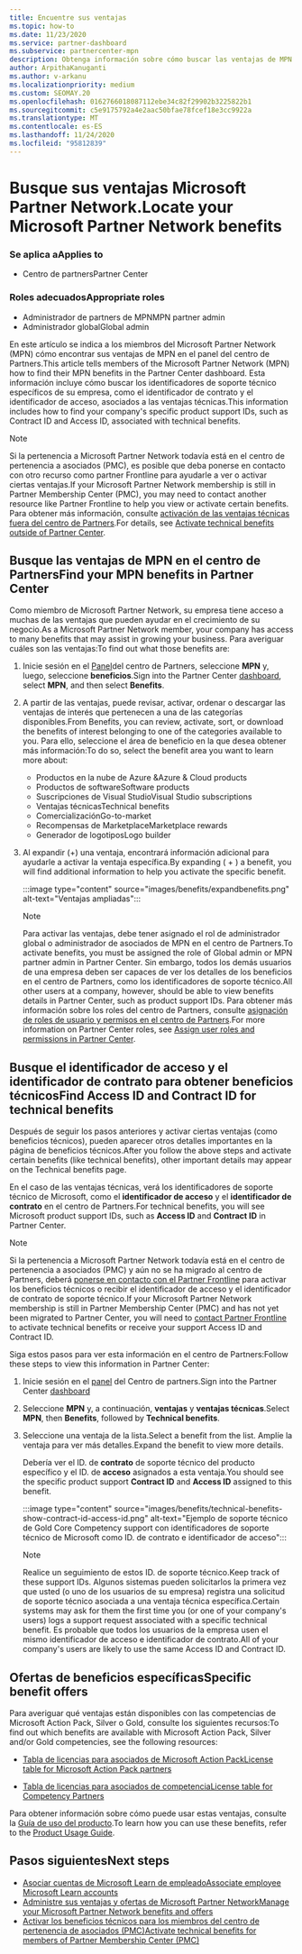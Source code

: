 ```yaml
---
title: Encuentre sus ventajas
ms.topic: how-to
ms.date: 11/23/2020
ms.service: partner-dashboard
ms.subservice: partnercenter-mpn
description: Obtenga información sobre cómo buscar las ventajas de MPN en el panel del centro de Partners. Incluye información sobre cómo buscar el identificador de acceso y el identificador de contrato para obtener ventajas técnicas.
author: ArpithaKanuganti
ms.author: v-arkanu
ms.localizationpriority: medium
ms.custom: SEOMAY.20
ms.openlocfilehash: 0162766018087112ebe34c82f29902b3225822b1
ms.sourcegitcommit: c5e9175792a4e2aac50bfae78fcef18e3cc9922a
ms.translationtype: MT
ms.contentlocale: es-ES
ms.lasthandoff: 11/24/2020
ms.locfileid: "95812839"
---
```

# <a name="locate-your-microsoft-partner-network-benefits"></a><span data-ttu-id="1c992-104">Busque sus ventajas Microsoft Partner Network.</span><span class="sxs-lookup"><span data-stu-id="1c992-104">Locate your Microsoft Partner Network benefits</span></span> 

### <a name="applies-to"></a><span data-ttu-id="1c992-105">Se aplica a</span><span class="sxs-lookup"><span data-stu-id="1c992-105">Applies to</span></span>

- <span data-ttu-id="1c992-106">Centro de partners</span><span class="sxs-lookup"><span data-stu-id="1c992-106">Partner Center</span></span>

### <a name="appropriate-roles"></a><span data-ttu-id="1c992-107">Roles adecuados</span><span class="sxs-lookup"><span data-stu-id="1c992-107">Appropriate roles</span></span>

- <span data-ttu-id="1c992-108">Administrador de partners de MPN</span><span class="sxs-lookup"><span data-stu-id="1c992-108">MPN partner admin</span></span>
- <span data-ttu-id="1c992-109">Administrador global</span><span class="sxs-lookup"><span data-stu-id="1c992-109">Global admin</span></span>

<span data-ttu-id="1c992-110">En este artículo se indica a los miembros del Microsoft Partner Network (MPN) cómo encontrar sus ventajas de MPN en el panel del centro de Partners.</span><span class="sxs-lookup"><span data-stu-id="1c992-110">This article tells members of the Microsoft Partner Network (MPN) how to find their MPN benefits in the Partner Center dashboard.</span></span> <span data-ttu-id="1c992-111">Esta información incluye cómo buscar los identificadores de soporte técnico específicos de su empresa, como el identificador de contrato y el identificador de acceso, asociados a las ventajas técnicas.</span><span class="sxs-lookup"><span data-stu-id="1c992-111">This information includes how to find your company's specific product support IDs, such as Contract ID and Access ID, associated with technical benefits.</span></span>

>[!NOTE]
> <span data-ttu-id="1c992-112">Si la pertenencia a Microsoft Partner Network todavía está en el centro de pertenencia a asociados (PMC), es posible que deba ponerse en contacto con otro recurso como partner Frontline para ayudarle a ver o activar ciertas ventajas.</span><span class="sxs-lookup"><span data-stu-id="1c992-112">If your Microsoft Partner Network membership is still in Partner Membership Center (PMC), you may need to contact another resource like Partner Frontline to help you view or activate certain benefits.</span></span> <span data-ttu-id="1c992-113">Para obtener más información, consulte [activación de las ventajas técnicas fuera del centro de Partners](partner-membership-center-tech-benefits-activate.md).</span><span class="sxs-lookup"><span data-stu-id="1c992-113">For details, see [Activate technical benefits outside of Partner Center](partner-membership-center-tech-benefits-activate.md).</span></span>

## <a name="find-your-mpn-benefits-in-partner-center"></a><span data-ttu-id="1c992-114">Busque las ventajas de MPN en el centro de Partners</span><span class="sxs-lookup"><span data-stu-id="1c992-114">Find your MPN benefits in Partner Center</span></span>

<span data-ttu-id="1c992-115">Como miembro de Microsoft Partner Network, su empresa tiene acceso a muchas de las ventajas que pueden ayudar en el crecimiento de su negocio.</span><span class="sxs-lookup"><span data-stu-id="1c992-115">As a Microsoft Partner Network member, your company has access to many benefits that may assist in growing your business.</span></span> <span data-ttu-id="1c992-116">Para averiguar cuáles son las ventajas:</span><span class="sxs-lookup"><span data-stu-id="1c992-116">To find out what those benefits are:</span></span>

1. <span data-ttu-id="1c992-117">Inicie sesión en el [Panel](https://partner.microsoft.com/dashboard/home)del centro de Partners, seleccione **MPN** y, luego, seleccione **beneficios**.</span><span class="sxs-lookup"><span data-stu-id="1c992-117">Sign into the Partner Center [dashboard](https://partner.microsoft.com/dashboard/home), select **MPN**, and then select **Benefits**.</span></span>

2. <span data-ttu-id="1c992-118">A partir de las ventajas, puede revisar, activar, ordenar o descargar las ventajas de interés que pertenecen a una de las categorías disponibles.</span><span class="sxs-lookup"><span data-stu-id="1c992-118">From Benefits, you can review, activate, sort, or download the benefits of interest belonging to one of the categories available to you.</span></span> <span data-ttu-id="1c992-119">Para ello, seleccione el área de beneficio en la que desea obtener más información:</span><span class="sxs-lookup"><span data-stu-id="1c992-119">To do so, select the benefit area you want to learn more about:</span></span>

   - <span data-ttu-id="1c992-120">Productos en la nube de Azure &</span><span class="sxs-lookup"><span data-stu-id="1c992-120">Azure & Cloud products</span></span>
   - <span data-ttu-id="1c992-121">Productos de software</span><span class="sxs-lookup"><span data-stu-id="1c992-121">Software products</span></span>
   - <span data-ttu-id="1c992-122">Suscripciones de Visual Studio</span><span class="sxs-lookup"><span data-stu-id="1c992-122">Visual Studio subscriptions</span></span>
   - <span data-ttu-id="1c992-123">Ventajas técnicas</span><span class="sxs-lookup"><span data-stu-id="1c992-123">Technical benefits</span></span>
   - <span data-ttu-id="1c992-124">Comercialización</span><span class="sxs-lookup"><span data-stu-id="1c992-124">Go-to-market</span></span>
   - <span data-ttu-id="1c992-125">Recompensas de Marketplace</span><span class="sxs-lookup"><span data-stu-id="1c992-125">Marketplace rewards</span></span>
   - <span data-ttu-id="1c992-126">Generador de logotipos</span><span class="sxs-lookup"><span data-stu-id="1c992-126">Logo builder</span></span>

3. <span data-ttu-id="1c992-127">Al expandir (+) una ventaja, encontrará información adicional para ayudarle a activar la ventaja específica.</span><span class="sxs-lookup"><span data-stu-id="1c992-127">By expanding ( + ) a benefit, you will find additional information to help you activate the specific benefit.</span></span>

   :::image type="content" source="images/benefits/expandbenefits.png" alt-text="Ventajas ampliadas":::

   > [!NOTE]
   > <span data-ttu-id="1c992-129">Para activar las ventajas, debe tener asignado el rol de administrador global o administrador de asociados de MPN en el centro de Partners.</span><span class="sxs-lookup"><span data-stu-id="1c992-129">To activate benefits, you must be assigned the role of Global admin or MPN partner admin in Partner Center.</span></span> <span data-ttu-id="1c992-130">Sin embargo, todos los demás usuarios de una empresa deben ser capaces de ver los detalles de los beneficios en el centro de Partners, como los identificadores de soporte técnico.</span><span class="sxs-lookup"><span data-stu-id="1c992-130">All other users at a company, however, should be able to view benefits details in Partner Center, such as product support IDs.</span></span> <span data-ttu-id="1c992-131">Para obtener más información sobre los roles del centro de Partners, consulte [asignación de roles de usuario y permisos en el centro de Partners](permissions-overview.md).</span><span class="sxs-lookup"><span data-stu-id="1c992-131">For more information on Partner Center roles, see [Assign user roles and permissions in Partner Center](permissions-overview.md).</span></span>

## <a name="find-access-id-and-contract-id-for-technical-benefits"></a><span data-ttu-id="1c992-132">Busque el identificador de acceso y el identificador de contrato para obtener beneficios técnicos</span><span class="sxs-lookup"><span data-stu-id="1c992-132">Find Access ID and Contract ID for technical benefits</span></span>

<span data-ttu-id="1c992-133">Después de seguir los pasos anteriores y activar ciertas ventajas (como beneficios técnicos), pueden aparecer otros detalles importantes en la página de beneficios técnicos.</span><span class="sxs-lookup"><span data-stu-id="1c992-133">After you follow the above steps and activate certain benefits (like technical benefits), other important details may appear on the Technical benefits page.</span></span>

<span data-ttu-id="1c992-134">En el caso de las ventajas técnicas, verá los identificadores de soporte técnico de Microsoft, como el **identificador de acceso** y el **identificador de contrato** en el centro de Partners.</span><span class="sxs-lookup"><span data-stu-id="1c992-134">For technical benefits, you will see Microsoft product support IDs, such as **Access ID** and **Contract ID** in Partner Center.</span></span>

>[!NOTE]
> <span data-ttu-id="1c992-135">Si la pertenencia a Microsoft Partner Network todavía está en el centro de pertenencia a asociados (PMC) y aún no se ha migrado al centro de Partners, deberá [ponerse en contacto con el Partner Frontline](partner-membership-center-tech-benefits-activate.md) para activar los beneficios técnicos o recibir el identificador de acceso y el identificador de contrato de soporte técnico.</span><span class="sxs-lookup"><span data-stu-id="1c992-135">If your Microsoft Partner Network membership is still in Partner Membership Center (PMC) and has not yet been migrated to Partner Center, you will need to [contact Partner Frontline](partner-membership-center-tech-benefits-activate.md) to activate technical benefits or receive your support Access ID and Contract ID.</span></span>

 <span data-ttu-id="1c992-136">Siga estos pasos para ver esta información en el centro de Partners:</span><span class="sxs-lookup"><span data-stu-id="1c992-136">Follow these steps to view this information in Partner Center:</span></span>

1. <span data-ttu-id="1c992-137">Inicie sesión en el [panel](https://partner.microsoft.com/dashboard/home) del Centro de partners.</span><span class="sxs-lookup"><span data-stu-id="1c992-137">Sign into the Partner Center [dashboard](https://partner.microsoft.com/dashboard/home)</span></span>

2. <span data-ttu-id="1c992-138">Seleccione **MPN** y, a continuación, **ventajas** y **ventajas técnicas**.</span><span class="sxs-lookup"><span data-stu-id="1c992-138">Select **MPN**, then **Benefits**, followed by **Technical benefits**.</span></span>

3. <span data-ttu-id="1c992-139">Seleccione una ventaja de la lista.</span><span class="sxs-lookup"><span data-stu-id="1c992-139">Select a benefit from the list.</span></span> <span data-ttu-id="1c992-140">Amplíe la ventaja para ver más detalles.</span><span class="sxs-lookup"><span data-stu-id="1c992-140">Expand the benefit to view more details.</span></span> 

   <span data-ttu-id="1c992-141">Debería ver el ID. de **contrato** de soporte técnico del producto específico y el ID. de **acceso** asignados a esta ventaja.</span><span class="sxs-lookup"><span data-stu-id="1c992-141">You should see the specific product support **Contract ID** and **Access ID** assigned to this benefit.</span></span>  

   :::image type="content" source="images/benefits/technical-benefits-show-contract-id-access-id.png" alt-text="Ejemplo de soporte técnico de Gold Core Competency support con identificadores de soporte técnico de Microsoft como ID. de contrato e identificador de acceso":::

   > [!NOTE]
   > <span data-ttu-id="1c992-143">Realice un seguimiento de estos ID. de soporte técnico.</span><span class="sxs-lookup"><span data-stu-id="1c992-143">Keep track of these support IDs.</span></span> <span data-ttu-id="1c992-144">Algunos sistemas pueden solicitarlos la primera vez que usted (o uno de los usuarios de su empresa) registra una solicitud de soporte técnico asociada a una ventaja técnica específica.</span><span class="sxs-lookup"><span data-stu-id="1c992-144">Certain systems may ask for them the first time you (or one of your company's users) logs a support request associated with a specific technical benefit.</span></span> <span data-ttu-id="1c992-145">Es probable que todos los usuarios de la empresa usen el mismo identificador de acceso e identificador de contrato.</span><span class="sxs-lookup"><span data-stu-id="1c992-145">All of your company's users are likely to use the same Access ID and Contract ID.</span></span>

## <a name="specific-benefit-offers"></a><span data-ttu-id="1c992-146">Ofertas de beneficios específicas</span><span class="sxs-lookup"><span data-stu-id="1c992-146">Specific benefit offers</span></span>

<span data-ttu-id="1c992-147">Para averiguar qué ventajas están disponibles con las competencias de Microsoft Action Pack, Silver o Gold, consulte los siguientes recursos:</span><span class="sxs-lookup"><span data-stu-id="1c992-147">To find out which benefits are available with Microsoft Action Pack, Silver and/or Gold competencies, see the following resources:</span></span>

- [<span data-ttu-id="1c992-148">Tabla de licencias para asociados de Microsoft Action Pack</span><span class="sxs-lookup"><span data-stu-id="1c992-148">License table for Microsoft Action Pack partners</span></span>](https://assetsprod.microsoft.com/en-us/microsoft-action-pack-license-table.pdf)

- [<span data-ttu-id="1c992-149">Tabla de licencias para asociados de competencia</span><span class="sxs-lookup"><span data-stu-id="1c992-149">License table for Competency Partners</span></span>](https://assetsprod.microsoft.com/mpn-maps-software-iur-competency-license-table.docx)

<span data-ttu-id="1c992-150">Para obtener información sobre cómo puede usar estas ventajas, consulte la [Guía de uso del producto](https://assets.microsoft.com/MPN-MAPS-Product-Usage-Guide.pdf).</span><span class="sxs-lookup"><span data-stu-id="1c992-150">To learn how you can use these benefits,  refer to the [Product Usage Guide](https://assets.microsoft.com/MPN-MAPS-Product-Usage-Guide.pdf).</span></span>

## <a name="next-steps"></a><span data-ttu-id="1c992-151">Pasos siguientes</span><span class="sxs-lookup"><span data-stu-id="1c992-151">Next steps</span></span>

- [<span data-ttu-id="1c992-152">Asociar cuentas de Microsoft Learn de empleado</span><span class="sxs-lookup"><span data-stu-id="1c992-152">Associate employee Microsoft Learn accounts</span></span>](ms-learn-associate.md)
- [<span data-ttu-id="1c992-153">Administre sus ventajas y ofertas de Microsoft Partner Network</span><span class="sxs-lookup"><span data-stu-id="1c992-153">Manage your Microsoft Partner Network benefits and offers</span></span>](manage-your-partner-network-benefits.md)
- [<span data-ttu-id="1c992-154">Activar los beneficios técnicos para los miembros del centro de pertenencia de asociados (PMC)</span><span class="sxs-lookup"><span data-stu-id="1c992-154">Activate technical benefits for members of Partner Membership Center (PMC)</span></span>](partner-membership-center-tech-benefits-activate.md)